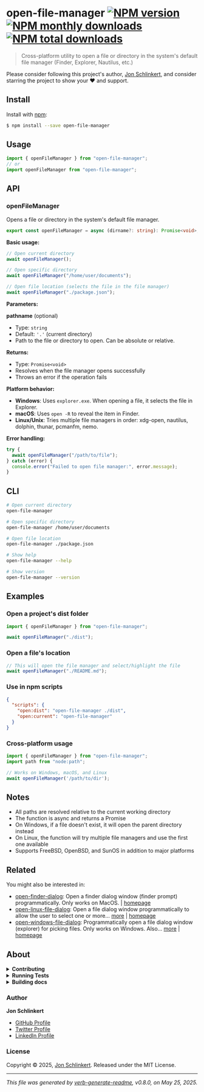 # open-file-manager [![NPM version](https://img.shields.io/npm/v/open-file-manager.svg?style=flat)](https://www.npmjs.com/package/open-file-manager) [![NPM monthly downloads](https://img.shields.io/npm/dm/open-file-manager.svg?style=flat)](https://npmjs.org/package/open-file-manager) [![NPM total downloads](https://img.shields.io/npm/dt/open-file-manager.svg?style=flat)](https://npmjs.org/package/open-file-manager)

> Cross-platform utility to open a file or directory in the system's default file manager (Finder, Explorer, Nautilus, etc.)

Please consider following this project's author, [Jon Schlinkert](https://github.com/jonschlinkert), and consider starring the project to show your :heart: and support.

## Install

Install with [npm](https://www.npmjs.com/):

```sh
$ npm install --save open-file-manager
```

## Usage

```typescript
import { openFileManager } from "open-file-manager";
// or
import openFileManager from "open-file-manager";
```

## API

### openFileManager

Opens a file or directory in the system's default file manager.

```typescript
export const openFileManager = async (dirname?: string): Promise<void>;
```

**Basic usage:**

```ts
// Open current directory
await openFileManager();

// Open specific directory
await openFileManager("/home/user/documents");

// Open file location (selects the file in the file manager)
await openFileManager("./package.json");
```

**Parameters:**

**pathname** (optional)

* Type: `string`
* Default: `'.'` (current directory)
* Path to the file or directory to open. Can be absolute or relative.

**Returns:**

* Type: `Promise<void>`
* Resolves when the file manager opens successfully
* Throws an error if the operation fails

**Platform behavior:**

* **Windows**: Uses `explorer.exe`. When opening a file, it selects the file in Explorer.
* **macOS**: Uses `open -R` to reveal the item in Finder.
* **Linux/Unix**: Tries multiple file managers in order: xdg-open, nautilus, dolphin, thunar, pcmanfm, nemo.

**Error handling:**

```ts
try {
  await openFileManager("/path/to/file");
} catch (error) {
  console.error("Failed to open file manager:", error.message);
}
```

## CLI

```bash
# Open current directory
open-file-manager

# Open specific directory
open-file-manager /home/user/documents

# Open file location
open-file-manager ./package.json

# Show help
open-file-manager --help

# Show version
open-file-manager --version
```

## Examples

### Open a project's dist folder

```ts
import { openFileManager } from "open-file-manager";

await openFileManager("./dist");
```

### Open a file's location

```ts
// This will open the file manager and select/highlight the file
await openFileManager("./README.md");
```

### Use in npm scripts

```json
{
  "scripts": {
    "open:dist": "open-file-manager ./dist",
    "open:current": "open-file-manager"
  }
}
```

### Cross-platform usage

```ts
import { openFileManager } from "open-file-manager";
import path from "node:path";

// Works on Windows, macOS, and Linux
await openFileManager('/path/to/dir');
```

## Notes

* All paths are resolved relative to the current working directory
* The function is async and returns a Promise
* On Windows, if a file doesn't exist, it will open the parent directory instead
* On Linux, the function will try multiple file managers and use the first one available
* Supports FreeBSD, OpenBSD, and SunOS in addition to major platforms

## Related

You might also be interested in:

* [open-finder-dialog](https://www.npmjs.com/package/open-finder-dialog): Open a finder dialog window (finder prompt) programmatically. Only works on MacOS. | [homepage](https://github.com/jonschlinkert/open-finder-dialog "Open a finder dialog window (finder prompt) programmatically. Only works on MacOS.")
* [open-linux-file-dialog](https://www.npmjs.com/package/open-linux-file-dialog): Open a file dialog window programmatically to allow the user to select one or more… [more](https://github.com/jonschlinkert/open-linux-file-dialog) | [homepage](https://github.com/jonschlinkert/open-linux-file-dialog "Open a file dialog window programmatically to allow the user to select one or more files. Only works on Linux. No dependencies. Supports zenity (GNOME), kdialog (KDE), yad (Yet Another Dialog), qarma (Qt-based), matedialog (MATE), rofi (window switcher wi")
* [open-windows-file-dialog](https://www.npmjs.com/package/open-windows-file-dialog): Programmatically open a file dialog window (explorer) for picking files. Only works on Windows. Also… [more](https://github.com/jonschlinkert/open-windows-file-dialog) | [homepage](https://github.com/jonschlinkert/open-windows-file-dialog "Programmatically open a file dialog window (explorer) for picking files. Only works on Windows. Also see: open-finder-dialog, open-linux-file-dialog, and open-file-manager-dialog for other platforms.")

## About

<details>
<summary><strong>Contributing</strong></summary>

Pull requests and stars are always welcome. For bugs and feature requests, [please create an issue](../../issues/new).

</details>

<details>
<summary><strong>Running Tests</strong></summary>

Running and reviewing unit tests is a great way to get familiarized with a library and its API. You can install dependencies and run tests with the following command:

```sh
$ npm install && npm test
```

</details>

<details>
<summary><strong>Building docs</strong></summary>

_(This project's readme.md is generated by [verb](https://github.com/verbose/verb-generate-readme), please don't edit the readme directly. Any changes to the readme must be made in the [.verb.md](.verb.md) readme template.)_

To generate the readme, run the following command:

```sh
$ npm install -g verbose/verb#dev verb-generate-readme && verb
```

</details>

### Author

**Jon Schlinkert**

* [GitHub Profile](https://github.com/jonschlinkert)
* [Twitter Profile](https://twitter.com/jonschlinkert)
* [LinkedIn Profile](https://linkedin.com/in/jonschlinkert)

### License

Copyright © 2025, [Jon Schlinkert](https://github.com/jonschlinkert).
Released under the MIT License.

***

_This file was generated by [verb-generate-readme](https://github.com/verbose/verb-generate-readme), v0.8.0, on May 25, 2025._